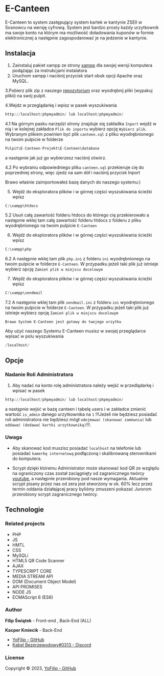 # E-Canteen

E-Canteen to system zastępujący system kartek w kantynie ZSEII w Sosnowcu na wersję cyfrową.
System jest bardzo prosty każdy urzytkownik ma swoje konto na którym ma możliwość doładowania kuponów w formie elektronicznej a następnie zagospodarować je na jedzenie w kantynie. 

## Instalacja

1. Zainstaluj pakiet xampp ze strony [xampp](https://www.apachefriends.org/pl/index.html) dla swojej wersji komputera podążając za instrukcjami instalatora
2. Uruchom xampp i naciśnij przycisk start obok opcji Apache oraz MySQL.

3.Pobierz plik zip z naszego [repozytorium](https://github.com/YoFilip/E-Canteen) oraz wyodrębnij pliki (wypakuj plikii) na swój pulpit.

4.Wejdz w przeglądarkę i wpisz w pasek wyszukiwania 
```python
http://localhost/phpmyadmin/ lub localhost/phpmyadmin/
```
4.1 Na górnym pasku narzędzi strony znajduje się zakładka ```Inport``` wejdź w nią i w kolejnej zakładce ```Plik do inportu``` wybierz opcję ```Wybierz plik```. Wybranym plikiem powinien być plik ```canteen.sql``` z pliku wyodrębnionego na twoim pulpicie w folderze 
```python
Pulpit\E-Canteen-Projekt\E-Canteen\database
```
a następnie jak już go wybierzesz naciśnij otwórz.

4.2 Po wybraniu odpowiedniego pliku ```canteen.sql``` przekieruje cię do poprzedniej strony, więc zjedz na sam dół i naciśnij przycisk Inport

Brawo właśnie zaimportowałeś bazę danych do naszego systemu:)

5. Wejdź do eksploratora plików i w górnej części wyszukiwania ścieżki wpisz  
```python
C:\xampp\htdocs
```
5.2 Usuń całą zawartość folderu htdocs do którego cię przekierowało a następnie wklej tam całą zawartość folderu htdocs z folderu z pliku wyodrębnionego na twoim pulpicie ```E-Canteen```

6. Wejdź do eksploratora plików i w górnej części wyszukiwania ścieżki wpisz  
```python
C:\xampp\php
```
6.2 A następnie wklej tam plik ```php.ini``` z folderu ```ini``` wyodrębnionego na twoim pulpicie w folderze ```E-Canteen```. W przypadku jeżeli taki plik już istnieje wybierz opcję ```Zamień plik w miejscu docelowym``` 

7. Wejdź do eksploratora plików i w górnej części wyszukiwania ścieżki wpisz  
```python
C:\xampp\sendmail
```
7.2 A następnie wklej tam plik ```sendmail.ini``` z folderu ```ini``` wyodrębnionego na twoim pulpicie w folderze ```E-Canteen```. W przypadku jeżeli taki plik już istnieje wybierz opcję ```Zamień plik w miejscu docelowym``` 

``Brawo System E-Canteen jest gotowy do twojego urzytku``

Aby użyć naszego Systemu E-Canteen musisz w swojej przeglądarce wpisać w polu wyszukiwania
```python
/localhost/
```


## Opcje 

### Nadanie Roli Administratora

1. Aby nadać na konto rolę administratora należy wejść w przedlądarkę i wpisać w pasek  
```python
http://localhost/phpmyadmin/ lub localhost/phpmyadmin/
```
a następnie wejść w bazę canteen i tabelę users i w zakładce zmienić wartość ```is_admin``` danego urzytkownika na ```1``` 
!!!Jeżeli nie będziesz posiadać roli administratora nie będziesz mógł ```odejmować (skanować zamównia)``` lub ```oddawać (dodawać kartki urzytkowniką)```!!!.

### Uwaga

* Aby skanować kod muszisz posiadać ```localhost``` na telefonie lub posiadać ```kamerkę internetową``` podłączoną i skalibrowaną sterownikami do komputera.

* Scrypt dzięki któremu Administrator może skanować kod QR ze względu na ograniczony czas został zaciągnięty od zagranicznego twórcy [youtube](https://www.youtube.com/@mashtech5092), a następnie przerobiony pod nasze wymagania. Aktualnie scrypt pisany przez nas od zera jest stworzony w ok. 60% lecz przez termin oddania działającej pracy byliśmy zmuszeni pokazać Jurorom przerobiony scrypt zagranicznego twórcy.


## Technologie

### Related projects

* PHP
* JS
* HMTL
* CSS
* MySQLi
* HTML5 QR Code Scanner
* AJAX
* TYPESCRIPT CORE
* MEDIA STREAM API
* DOM (Document Object Model)
* API PROMISES
* NODE JS
* ECMAScript 6 (ES6)

### Author

**Filip Świątek** - Front-end , Back-End (ALL)

**Kacper Kmiecik** - Back-End

* [YoFilip - GitHub](https://github.com/YoFilip)
* [Kabel Bezprzewodowy#0313 - Discord]()

### License

Copyright © 2023, [YoFilip - GitHub](https://github.com/YoFilip)
